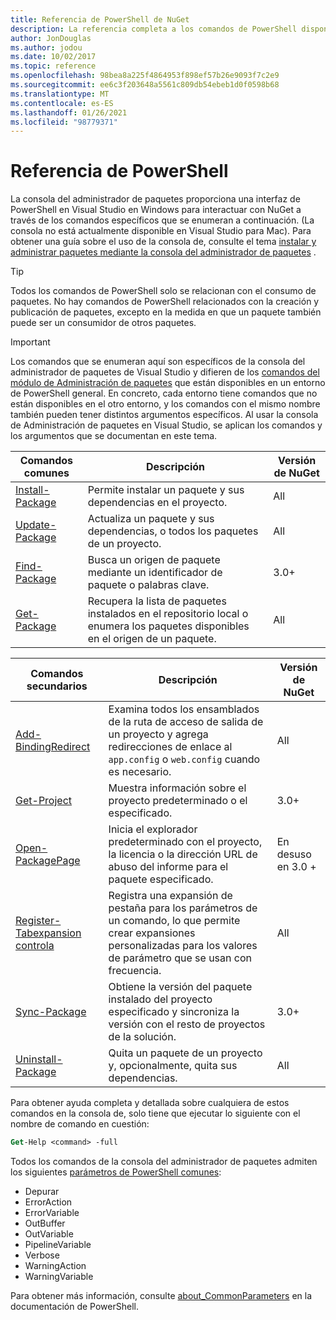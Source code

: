 ```yaml
---
title: Referencia de PowerShell de NuGet
description: La referencia completa a los comandos de PowerShell disponibles en la consola del administrador de paquetes NuGet en Visual Studio.
author: JonDouglas
ms.author: jodou
ms.date: 10/02/2017
ms.topic: reference
ms.openlocfilehash: 98bea8a225f4864953f898ef57b26e9093f7c2e9
ms.sourcegitcommit: ee6c3f203648a5561c809db54ebeb1d0f0598b68
ms.translationtype: MT
ms.contentlocale: es-ES
ms.lasthandoff: 01/26/2021
ms.locfileid: "98779371"
---
```

# <a name="powershell-reference"></a>Referencia de PowerShell

La consola del administrador de paquetes proporciona una interfaz de PowerShell en Visual Studio en Windows para interactuar con NuGet a través de los comandos específicos que se enumeran a continuación. (La consola no está actualmente disponible en Visual Studio para Mac). Para obtener una guía sobre el uso de la consola de, consulte el tema [instalar y administrar paquetes mediante la consola del administrador de paquetes](../consume-packages/install-use-packages-powershell.md) .

> [!Tip]
> Todos los comandos de PowerShell solo se relacionan con el consumo de paquetes. No hay comandos de PowerShell relacionados con la creación y publicación de paquetes, excepto en la medida en que un paquete también puede ser un consumidor de otros paquetes.

> [!Important]
> Los comandos que se enumeran aquí son específicos de la consola del administrador de paquetes de Visual Studio y difieren de los [comandos del módulo de Administración de paquetes](/powershell/module/packagemanagement/?view=powershell-6) que están disponibles en un entorno de PowerShell general. En concreto, cada entorno tiene comandos que no están disponibles en el otro entorno, y los comandos con el mismo nombre también pueden tener distintos argumentos específicos. Al usar la consola de Administración de paquetes en Visual Studio, se aplican los comandos y los argumentos que se documentan en este tema.

| Comandos comunes | Descripción | Versión de NuGet |
| --- | --- | --- |
| [Install-Package](ps-reference/ps-ref-install-package.md) | Permite instalar un paquete y sus dependencias en el proyecto. | All |
| [Update-Package](ps-reference/ps-ref-update-package.md) | Actualiza un paquete y sus dependencias, o todos los paquetes de un proyecto. | All |
| [Find-Package](ps-reference/ps-ref-find-package.md) | Busca un origen de paquete mediante un identificador de paquete o palabras clave. | 3.0+ |
| [Get-Package](ps-reference/ps-ref-get-package.md) | Recupera la lista de paquetes instalados en el repositorio local o enumera los paquetes disponibles en el origen de un paquete. | All |

| Comandos secundarios | Descripción | Versión de NuGet |
| --- | --- | --- |
| [Add-BindingRedirect](ps-reference/ps-ref-add-bindingredirect.md) | Examina todos los ensamblados de la ruta de acceso de salida de un proyecto y agrega redirecciones de enlace al `app.config` o `web.config` cuando es necesario. | All |
| [Get-Project](ps-reference/ps-ref-get-project.md) | Muestra información sobre el proyecto predeterminado o el especificado. | 3.0+ |
| [Open-PackagePage](ps-reference/ps-ref-open-packagepage.md) | Inicia el explorador predeterminado con el proyecto, la licencia o la dirección URL de abuso del informe para el paquete especificado. | En desuso en 3.0 + |
| [Register-Tabexpansion controla](ps-reference/ps-ref-register-tabexpansion.md) | Registra una expansión de pestaña para los parámetros de un comando, lo que permite crear expansiones personalizadas para los valores de parámetro que se usan con frecuencia. | All |
| [Sync-Package](ps-reference/ps-ref-sync-package.md) | Obtiene la versión del paquete instalado del proyecto especificado y sincroniza la versión con el resto de proyectos de la solución. | 3.0+ |
| [Uninstall-Package](ps-reference/ps-ref-uninstall-package.md) | Quita un paquete de un proyecto y, opcionalmente, quita sus dependencias. | All |

Para obtener ayuda completa y detallada sobre cualquiera de estos comandos en la consola de, solo tiene que ejecutar lo siguiente con el nombre de comando en cuestión:

```ps
Get-Help <command> -full
```

Todos los comandos de la consola del administrador de paquetes admiten los siguientes [parámetros de PowerShell comunes](/powershell/module/microsoft.powershell.core/about/about_commonparameters):

- Depurar
- ErrorAction
- ErrorVariable
- OutBuffer
- OutVariable
- PipelineVariable
- Verbose
- WarningAction
- WarningVariable

Para obtener más información, consulte [about_CommonParameters](/powershell/module/microsoft.powershell.core/about/about_commonparameters) en la documentación de PowerShell.